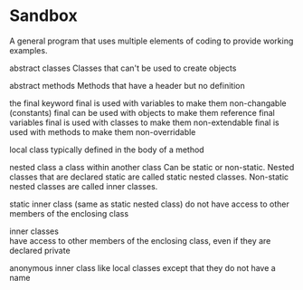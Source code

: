 # Sandbox
A general program that uses multiple elements of coding to provide working examples.

abstract classes 
Classes that can't be used to create objects

abstract methods
Methods that have a header but no definition

the final keyword
final is used with variables to make them non-changable (constants)
final can be used with objects to make them reference final variables
final is used with classes to make them non-extendable
final is used with methods to make them non-overridable

local class 
typically defined in the body of a method

nested class 
a class within another class
Can be static or non-static.
Nested classes that are declared static are called static nested classes. 
Non-static nested classes are called inner classes.

static inner class (same as static nested class)
do not have access to other members of the enclosing class 

inner classes  
have access to other members of the enclosing class, 
even if they are declared private

anonymous inner class
like local classes except that they do not have a name

